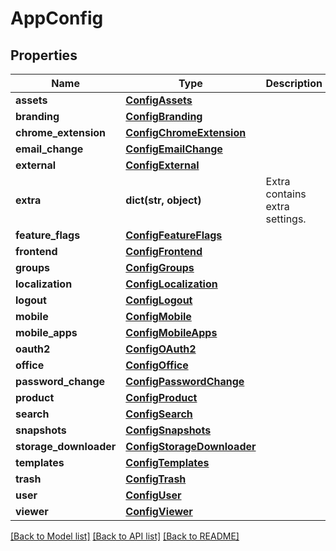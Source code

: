 # AppConfig

## Properties
Name | Type | Description | Notes
------------ | ------------- | ------------- | -------------
**assets** | [**ConfigAssets**](ConfigAssets.md) |  | 
**branding** | [**ConfigBranding**](ConfigBranding.md) |  | 
**chrome_extension** | [**ConfigChromeExtension**](ConfigChromeExtension.md) |  | 
**email_change** | [**ConfigEmailChange**](ConfigEmailChange.md) |  | 
**external** | [**ConfigExternal**](ConfigExternal.md) |  | 
**extra** | **dict(str, object)** | Extra contains extra settings. | 
**feature_flags** | [**ConfigFeatureFlags**](ConfigFeatureFlags.md) |  | 
**frontend** | [**ConfigFrontend**](ConfigFrontend.md) |  | 
**groups** | [**ConfigGroups**](ConfigGroups.md) |  | 
**localization** | [**ConfigLocalization**](ConfigLocalization.md) |  | 
**logout** | [**ConfigLogout**](ConfigLogout.md) |  | 
**mobile** | [**ConfigMobile**](ConfigMobile.md) |  | 
**mobile_apps** | [**ConfigMobileApps**](ConfigMobileApps.md) |  | 
**oauth2** | [**ConfigOAuth2**](ConfigOAuth2.md) |  | 
**office** | [**ConfigOffice**](ConfigOffice.md) |  | 
**password_change** | [**ConfigPasswordChange**](ConfigPasswordChange.md) |  | 
**product** | [**ConfigProduct**](ConfigProduct.md) |  | 
**search** | [**ConfigSearch**](ConfigSearch.md) |  | 
**snapshots** | [**ConfigSnapshots**](ConfigSnapshots.md) |  | 
**storage_downloader** | [**ConfigStorageDownloader**](ConfigStorageDownloader.md) |  | 
**templates** | [**ConfigTemplates**](ConfigTemplates.md) |  | 
**trash** | [**ConfigTrash**](ConfigTrash.md) |  | 
**user** | [**ConfigUser**](ConfigUser.md) |  | 
**viewer** | [**ConfigViewer**](ConfigViewer.md) |  | 

[[Back to Model list]](../README.md#documentation-for-models) [[Back to API list]](../README.md#documentation-for-api-endpoints) [[Back to README]](../README.md)

